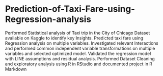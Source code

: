 # Prediction-of-Taxi-Fare-using-Regression-analysis
Performed Statistical analysis of Taxi trip in the City of Chicago Dataset available on Kaggle to identify key Insights. 
Predicted taxi fare using Regression analysis on multiple variables. 
Investigated relevant Interactions and performed common independent variable transformations on multiple variables and selected optimized model. 
Validated the regression model with LINE assumptions and residual analysis.	
Performed Dataset Cleaning and exploratory analysis using R in RStudio and documented project in R Markdown

